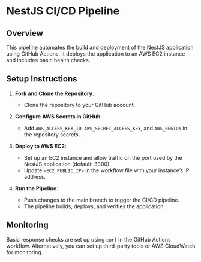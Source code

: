 # NestJS CI/CD Pipeline

## Overview
This pipeline automates the build and deployment of the NestJS application using GitHub Actions. It deploys the application to an AWS EC2 instance and includes basic health checks.

## Setup Instructions

1. **Fork and Clone the Repository**.
   - Clone the repository to your GitHub account.

2. **Configure AWS Secrets in GitHub**:
   - Add `AWS_ACCESS_KEY_ID`, `AWS_SECRET_ACCESS_KEY`, and `AWS_REGION` in the repository secrets.

3. **Deploy to AWS EC2**:
   - Set up an EC2 instance and allow traffic on the port used by the NestJS application (default: 3000).
   - Update `<EC2_PUBLIC_IP>` in the workflow file with your instance’s IP address.

4. **Run the Pipeline**:
   - Push changes to the main branch to trigger the CI/CD pipeline.
   - The pipeline builds, deploys, and verifies the application.

## Monitoring
Basic response checks are set up using `curl` in the GitHub Actions workflow. Alternatively, you can set up third-party tools or AWS CloudWatch for monitoring.
